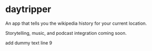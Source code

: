 # daytripper

An app that tells you the wikipedia history for your current location.

Storytelling, music, and podcast integration coming soon.



add dummy text line 9 
